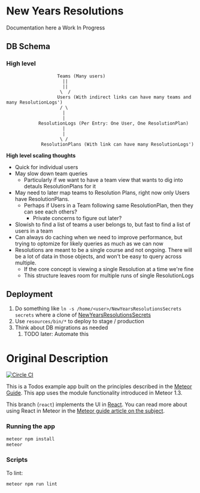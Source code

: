 # New Years Resolutions

Documentation here a Work In Progress

## DB Schema


### High level

```
                   Teams (Many users)
                     ||
                     ||
                    \  /
                   Users (With indirect links can have many teams and many ResolutionLogs')
                    / \
                     |
                     |
            ResolutionLogs (Per Entry: One User, One ResolutionPlan)
                     |
                     |
                    \ /
             ResolutionPlans (With link can have many ResolutionLogs')
```

**High level scaling thoughts**

* Quick for individual users
* May slow down team queries
    * Particularly if we want to have a team view that wants to dig into detauls ResolutionPlans for it
* May need to later map teams to Resolution Plans, right now only Users have ResolutionPlans.
    * Perhaps if Users in a Team following same ResolutionPlan, then they can see each others?
        * Private concerns to figure out later?
* Slowish to find a list of teams a user belongs to, but fast to find a list of users in a team
* Can always do caching when we need to improve performance, but trying to optomize for likely queries as much as we can now
* Resolutions are meant to be a single course and not ongoing. There will be a lot of data in those objects, and won't be easy to query across multiple.
    * If the core concept is viewing a single Resolution at a time we're fine
    * This structure leaves room for multiple runs of single ResolutionLogs

## Deployment

1. Do something like `ln -s /home/<user>/NewYearsResolutionsSecrets secrets` where a clone of [NewYearsResolutionsSecrets](https://github.com/KevinJain/NewYearsResolutionsSecrets)
1. Use `resources/bin/*` to deploy to stage / production
1. Think about DB migrations as needed
    1. TODO later: Automate this

# Original Description

[![Circle CI](https://circleci.com/gh/meteor/todos/tree/react.svg?style=svg)](https://circleci.com/gh/meteor/todos/tree/react)

This is a Todos example app built on the principles described in the [Meteor Guide](http://guide.meteor.com/structure.html). This app uses the module functionality introduced in Meteor 1.3.

This branch (`react`) implements the UI in [React](https://facebook.github.io/react/index.html). You can read more about using React in Meteor in the [Meteor guide article on the subject](http://guide.meteor.com/v1.3/react.html).

### Running the app

```bash
meteor npm install
meteor
```

### Scripts

To lint:

```bash
meteor npm run lint
```
